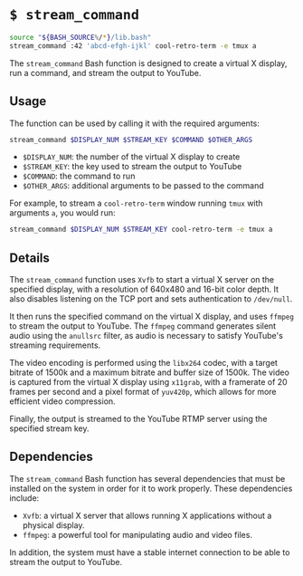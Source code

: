 # `$ stream_command`

```bash
source "${BASH_SOURCE%/*}/lib.bash"
stream_command :42 'abcd-efgh-ijkl' cool-retro-term -e tmux a
```

The `stream_command` Bash function is designed to create a virtual X display, run a command, and stream the output to YouTube. 

## Usage
The function can be used by calling it with the required arguments:

```bash
stream_command $DISPLAY_NUM $STREAM_KEY $COMMAND $OTHER_ARGS
```

- `$DISPLAY_NUM`: the number of the virtual X display to create
- `$STREAM_KEY`: the key used to stream the output to YouTube
- `$COMMAND`: the command to run
- `$OTHER_ARGS`: additional arguments to be passed to the command

For example, to stream a `cool-retro-term` window running `tmux` with arguments `a`, you would run:

```bash
stream_command $DISPLAY_NUM $STREAM_KEY cool-retro-term -e tmux a
```

## Details

The `stream_command` function uses `Xvfb` to start a virtual X server on the specified display, with a resolution of 640x480 and 16-bit color depth. It also disables listening on the TCP port and sets authentication to `/dev/null`.

It then runs the specified command on the virtual X display, and uses `ffmpeg` to stream the output to YouTube. The `ffmpeg` command generates silent audio using the `anullsrc` filter, as audio is necessary to satisfy YouTube's streaming requirements.

The video encoding is performed using the `libx264` codec, with a target bitrate of 1500k and a maximum bitrate and buffer size of 1500k. The video is captured from the virtual X display using `x11grab`, with a framerate of 20 frames per second and a pixel format of `yuv420p`, which allows for more efficient video compression. 

Finally, the output is streamed to the YouTube RTMP server using the specified stream key.

## Dependencies
The `stream_command` Bash function has several dependencies that must be installed on the system in order for it to work properly. These dependencies include:

- `Xvfb`: a virtual X server that allows running X applications without a physical display.
- `ffmpeg`: a powerful tool for manipulating audio and video files.

In addition, the system must have a stable internet connection to be able to stream the output to YouTube.
